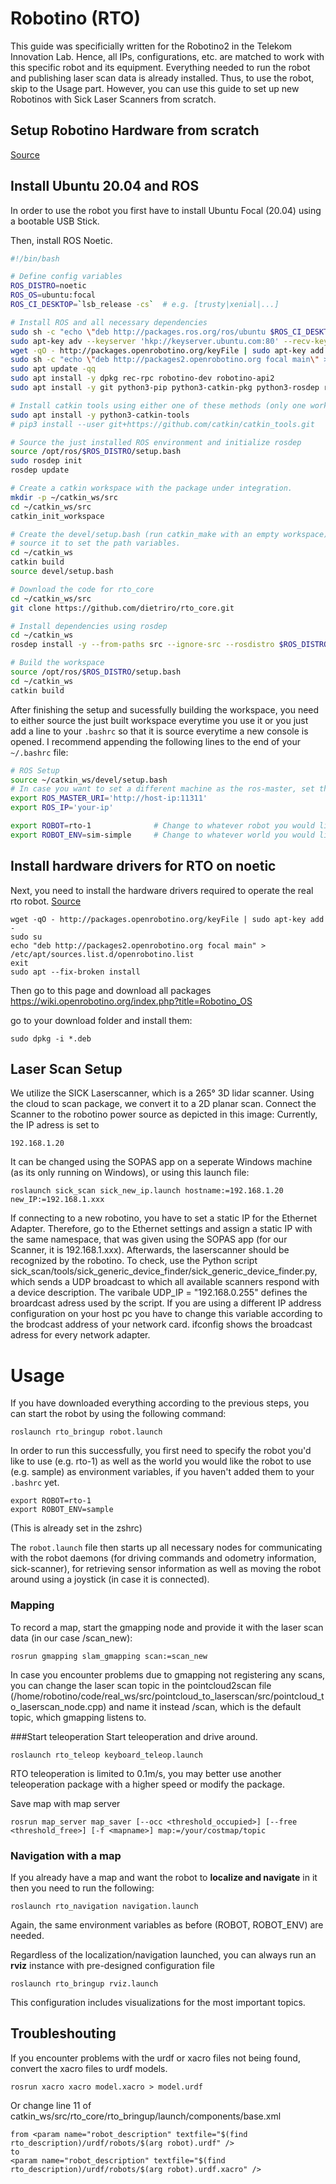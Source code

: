 # Robotino (RTO)
This guide was specificially written for the Robotino2 in the Telekom Innovation Lab. Hence, all IPs, configurations, etc. are matched to work with this specific robot and its equipment. Everything needed to run the robot and publishing laser scan data is already installed. Thus, to use the robot, skip to the Usage part. However, you can use this guide to set up new Robotinos with Sick Laser Scanners from scratch.

## Setup Robotino Hardware from scratch
[Source](https://github.com/dietriro/rto_core)

## Install Ubuntu 20.04 and ROS


In order to use the robot you first have to install Ubuntu Focal (20.04) using a bootable USB Stick. 

Then, install ROS Noetic.

```bash
#!/bin/bash

# Define config variables
ROS_DISTRO=noetic 
ROS_OS=ubuntu:focal
ROS_CI_DESKTOP=`lsb_release -cs`  # e.g. [trusty|xenial|...]

# Install ROS and all necessary dependencies
sudo sh -c "echo \"deb http://packages.ros.org/ros/ubuntu $ROS_CI_DESKTOP main\" > /etc/apt/sources.list.d/ros-latest.list"
sudo apt-key adv --keyserver 'hkp://keyserver.ubuntu.com:80' --recv-key C1CF6E31E6BADE8868B172B4F42ED6FBAB17C654
wget -qO - http://packages.openrobotino.org/keyFile | sudo apt-key add -
sudo sh -c "echo \"deb http://packages2.openrobotino.org focal main\" > /etc/apt/sources.list.d/openrobotino.list"
sudo apt update -qq
sudo apt install -y dpkg rec-rpc robotino-dev robotino-api2 
sudo apt install -y git python3-pip python3-catkin-pkg python3-rosdep ros-$ROS_DISTRO-ros-base

# Install catkin tools using either one of these methods (only one works ususally, try it out in the worst case)
sudo apt install -y python3-catkin-tools
# pip3 install --user git+https://github.com/catkin/catkin_tools.git

# Source the just installed ROS environment and initialize rosdep
source /opt/ros/$ROS_DISTRO/setup.bash
sudo rosdep init
rosdep update

# Create a catkin workspace with the package under integration.
mkdir -p ~/catkin_ws/src
cd ~/catkin_ws/src
catkin_init_workspace

# Create the devel/setup.bash (run catkin_make with an empty workspace) and
# source it to set the path variables.
cd ~/catkin_ws
catkin build
source devel/setup.bash

# Download the code for rto_core
cd ~/catkin_ws/src
git clone https://github.com/dietriro/rto_core.git

# Install dependencies using rosdep
cd ~/catkin_ws
rosdep install -y --from-paths src --ignore-src --rosdistro $ROS_DISTRO --os=$ROS_OS

# Build the workspace
source /opt/ros/$ROS_DISTRO/setup.bash
cd ~/catkin_ws
catkin build
```

After finishing the setup and sucessfully building the workspace, you need to either source the just built workspace everytime you use it or you just add a line to your `.bashrc` so that it is source everytime a new console is opened. I recommend appending the following lines to the end of your `~/.bashrc` file:


```bash
# ROS Setup
source ~/catkin_ws/devel/setup.bash
# In case you want to set a different machine as the ros-master, set the ROS_MASTER_URI as well as ROS_IP to enable communication
export ROS_MASTER_URI='http://host-ip:11311'      
export ROS_IP='your-ip'                             

export ROBOT=rto-1              # Change to whatever robot you would like to use
export ROBOT_ENV=sim-simple     # Change to whatever world you would like to use
```

## Install hardware drivers for RTO on noetic
Next, you need to install the hardware drivers required to operate the real rto robot. [Source](https://wiki.openrobotino.org/index.php?title=Robotino_OS)
```
wget -qO - http://packages.openrobotino.org/keyFile | sudo apt-key add -
sudo su
echo "deb http://packages2.openrobotino.org focal main" > /etc/apt/sources.list.d/openrobotino.list
exit
sudo apt --fix-broken install
```
Then go to this page and download all packages 
https://wiki.openrobotino.org/index.php?title=Robotino_OS

go to your download folder and install them:
```
sudo dpkg -i *.deb
```
## Laser Scan Setup
We utilize the SICK Laserscanner, which is a 265° 3D lidar scanner. Using the cloud to scan package, we convert it to a 2D planar scan. 
Connect the Scanner to the robotino power source as depicted in this image:
Currently, the IP adress is set to 
```
192.168.1.20
```
It can be changed using the SOPAS app on a seperate Windows machine (as its only running on Windows), or using this launch file:

```
roslaunch sick_scan sick_new_ip.launch hostname:=192.168.1.20 new_IP:=192.168.1.xxx
```
If connecting to a new robotino, you have to set a static IP for the Ethernet Adapter. Therefore, go to the Ethernet settings and assign a static IP with the same namespace, that was given using the SOPAS app (for our Scanner, it is 192.168.1.xxx). Afterwards, the laserscanner should be recognized by the robotino. To check, use the Python script sick_scan/tools/sick_generic_device_finder/sick_generic_device_finder.py, which sends a UDP broadcast to which all available scanners respond with a device description. The varibale UDP_IP = "192.168.0.255" defines the broardcast adress used by the script. If you are using a different IP address configuration on your host pc you have to change this variable according to the brodcast address of your network card.
ifconfig shows the broadcast adress for every network adapter.


# Usage
If you have downloaded everything according to the previous steps, you can start the robot by using the following command:

    roslaunch rto_bringup robot.launch

In order to run this successfully, you first need to specify the robot you'd like to use (e.g. rto-1) as well as the world you would like the robot to use (e.g. sample) as environment variables, if you haven't added them to your `.bashrc` yet.

    export ROBOT=rto-1
    export ROBOT_ENV=sample
(This is already set in the zshrc)

The `robot.launch` file then starts up all necessary nodes for communicating with the robot daemons (for driving commands and odometry information, sick-scanner), for retrieving sensor information as well as moving the robot around using a joystick (in case it is connected). 

### Mapping

To record a map, start the gmapping node and provide it with the laser scan data (in our case /scan_new):
```
rosrun gmapping slam_gmapping scan:=scan_new   
```
In case you encounter problems due to gmapping not registering any scans, you can change the laser scan topic in the pointcloud2scan file (/home/robotino/code/real_ws/src/pointcloud_to_laserscan/src/pointcloud_to_laserscan_node.cpp) and name it instead /scan, which is the default topic, which gmapping listens to.

###Start teleoperation
Start teleoperation and drive around.
```
roslaunch rto_teleop keyboard_teleop.launch  
```
RTO teleoperation is limited to 0.1m/s, you may better use another teleoperation package with a higher speed or modify the package.

Save map with map server
```
rosrun map_server map_saver [--occ <threshold_occupied>] [--free <threshold_free>] [-f <mapname>] map:=/your/costmap/topic
```

### Navigation with a map
If you already have a map and want the robot to **localize and navigate** in it then you need to run the following:

    roslaunch rto_navigation navigation.launch

Again, the same environment variables as before (ROBOT, ROBOT_ENV) are needed. 

Regardless of the localization/navigation launched, you can always run an **rviz** instance with pre-designed configuration file

    roslaunch rto_bringup rviz.launch

This configuration includes visualizations for the most important topics.

## Troubleshouting
If you encounter problems with the urdf or xacro files not being found, convert the xacro files to urdf models.
```
rosrun xacro xacro model.xacro > model.urdf
```
Or change line 11 of catkin_ws/src/rto_core/rto_bringup/launch/components/base.xml 
```
from <param name="robot_description" textfile="$(find rto_description)/urdf/robots/$(arg robot).urdf" />
to
<param name="robot_description" textfile="$(find rto_description)/urdf/robots/$(arg robot).urdf.xacro" />
```


